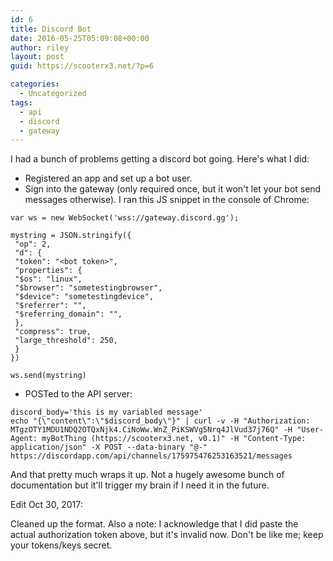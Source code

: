 ```yaml
---
id: 6
title: Discord Bot
date: 2016-05-25T05:09:08+00:00
author: riley
layout: post
guid: https://scooterx3.net/?p=6

categories:
  - Uncategorized
tags:
  - api
  - discord
  - gateway
---
```

I had a bunch of problems getting a discord bot going. Here's what I did:

  * Registered an app and set up a bot user.
  * Sign into the gateway (only required once, but it won't let your bot send messages otherwise). I ran this JS snippet in the console of Chrome: 

~~~
var ws = new WebSocket('wss://gateway.discord.gg');

mystring = JSON.stringify({
 "op": 2,
 "d": {
 "token": "<bot token>",
 "properties": {
 "$os": "linux",
 "$browser": "sometestingbrowser",
 "$device": "sometestingdevice",
 "$referrer": "",
 "$referring_domain": "",
 },
 "compress": true,
 "large_threshold": 250,
 } 
})

ws.send(mystring)

~~~

  * POSTed to the API server: 

~~~
discord_body='this is my variabled message'
echo "{\"content\":\"$discord_body\"}" | curl -v -H "Authorization: MTgzOTY1MDU1NDQ2OTQxNjk4.CiNoWw.WnZ_PiKSWVg5Nrq4JlVud37j76Q" -H "User-Agent: myBotThing (https://scooterx3.net, v0.1)" -H "Content-Type: application/json" -X POST --data-binary "@-" https://discordapp.com/api/channels/175975476253163521/messages
~~~
    
And that pretty much wraps it up. Not a hugely awesome bunch of documentation but it'll trigger my brain if I need it in the future.



Edit Oct 30, 2017: 

Cleaned up the format. Also a note: I acknowledge that I did paste the actual authorization token above, but it's invalid now. Don't be like me; keep your tokens/keys secret.  